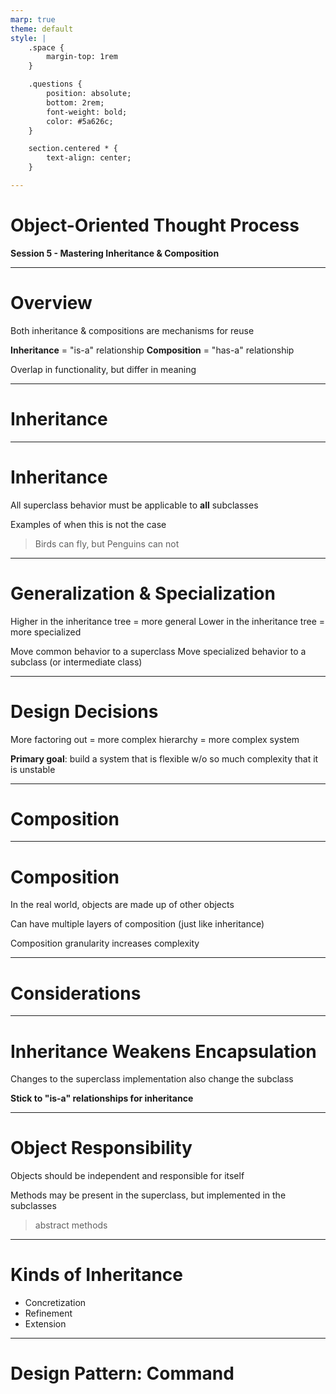 ```yaml
---
marp: true
theme: default
style: |
    .space {
        margin-top: 1rem
    }

    .questions {
        position: absolute;
        bottom: 2rem;
        font-weight: bold;
        color: #5a626c;
    }

    section.centered * {
        text-align: center;
    }

---
```


<!-- _class: invert -->
<!-- _footer: '**Covers Chapter 7: "Mastering Inheritance and Composition"' -->

# Object-Oriented Thought Process
**Session 5 - Mastering Inheritance & Composition**

<!-- notes
-->

---

# Overview

Both inheritance & compositions are mechanisms for reuse

<div class="space" />

**Inheritance** = "is-a" relationship
**Composition** = "has-a" relationship

<div class="space" />

Overlap in functionality, but differ in meaning

<!-- notes
    I&C are also abstraction mechanisms (not just reuse)

    Inheritance - inheriting attributes & behaviors from other classes (parent/child)
    Composition - building objects by using other object

    inheritance implementation varies between languages
    basic principle is the same, but sometimes is restricted
-->

---

<!-- _class: invert centered -->

# Inheritance

<!-- notes
-->

---

# Inheritance

All superclass behavior must be applicable to **all** subclasses

Examples of when this is not the case
> Birds can fly, but Penguins can not

<!-- notes
    Also the Rectangle/Square issue from a few weeks ago
    (Often called Circle/Oval problem)
    **mutablility** is the issue here
-->

---

# Generalization & Specialization

Higher in the inheritance tree = more general
Lower in the inheritance tree = more specialized

<div class="space" />

Move common behavior to a superclass
Move specialized behavior to a subclass (or intermediate class)

<!-- notes
    Dogs example - barking, yodeling
-->

---

# Design Decisions

More factoring out = more complex hierarchy = more complex system

<div class="space" />

**Primary goal**: build a system that is flexible w/o so much complexity that it is unstable


<!-- notes
    Computers aren't great at modeling real-world situations with high accuracy
        - gets really complex

    (in large systems) Opt for simplicity where possible

    There are always trade-offs 
    Complexity now vs work to change it later
-->

---

<!-- _class: invert centered -->

# Composition

<!-- notes
-->

---

# Composition

In the real world, objects are made up of other objects

<div class="space" />

Can have multiple layers of composition (just like inheritance)

Composition granularity increases complexity

<!-- notes
    classic example - car

    composition is more explicit
    inheritance is more implicit
-->

---

<!-- _class: invert centered -->

# Considerations

<!-- notes
    OO revolves around the question:
    "what should be exposed, and what should not?"
    (interface vs implementation)
-->

---

# Inheritance Weakens Encapsulation

Changes to the superclass implementation also change the subclass

**Stick to "is-a" relationships for inheritance**

<!-- notes
    Inheritance weakens encapsulation between superclass & subclass

    Access modifiers = range of encapsulation/protection
    public/private - strict interface/implementation separation
    internal, protected - loosens separation
-->

---

# Object Responsibility

Objects should be independent and responsible for itself

Methods may be present in the superclass, but implemented in the subclasses
> abstract methods

<!-- notes
    aka "an object should be able to answer all the important questions about itself"
-->

---

# Kinds of Inheritance

- Concretization
- Refinement
- Extension

<!-- notes
    These are not in the book - I came up with them

    Concretization - provides a real implementation to an abstract concept
        eg Shapes, Streams
    Refinement - provides more specific results or operations
        eg Calculator/Rounding Calculator
    Extension - provides additional functionality
        eg Bank Account/Investment Bank Account

    You can use multiple kinds at the same time
-->

---

<!-- _class: centered invert -->
<!-- _footer: 'Example at https://github.com/microsoft/Flash_University/tree/main/Design_Patterns/Command' -->

# Design Pattern: Command

<!-- notes
-->
